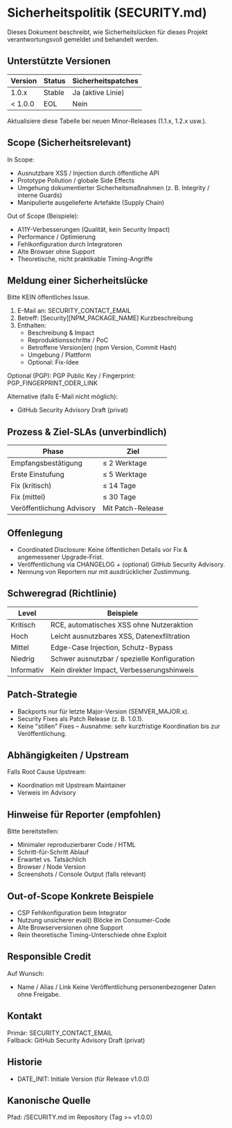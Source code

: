 # Sicherheitspolitik (SECURITY.md)

Dieses Dokument beschreibt, wie Sicherheitslücken für dieses Projekt verantwortungsvoll gemeldet und behandelt werden.

## Unterstützte Versionen

| Version | Status | Sicherheitspatches |
|---------|--------|--------------------|
| 1.0.x   | Stable | Ja (aktive Linie)  |
| < 1.0.0 | EOL    | Nein               |

Aktualisiere diese Tabelle bei neuen Minor-Releases (1.1.x, 1.2.x usw.).

## Scope (Sicherheitsrelevant)

In Scope:
- Ausnutzbare XSS / Injection durch öffentliche API
- Prototype Pollution / globale Side Effects
- Umgehung dokumentierter Sicherheitsmaßnahmen (z. B. Integrity / interne Guards)
- Manipulierte ausgelieferte Artefakte (Supply Chain)

Out of Scope (Beispiele):
- A11Y-Verbesserungen (Qualität, kein Security Impact)
- Performance / Optimierung
- Fehlkonfiguration durch Integratoren
- Alte Browser ohne Support
- Theoretische, nicht praktikable Timing-Angriffe

## Meldung einer Sicherheitslücke

Bitte KEIN öffentliches Issue.
1. E-Mail an: SECURITY_CONTACT_EMAIL
2. Betreff: [Security][NPM_PACKAGE_NAME] Kurzbeschreibung
3. Enthalten:
   - Beschreibung & Impact
   - Reproduktionsschritte / PoC
   - Betroffene Version(en) (npm Version, Commit Hash)
   - Umgebung / Plattform
   - Optional: Fix-Idee

Optional (PGP):
PGP Public Key / Fingerprint: PGP_FINGERPRINT_ODER_LINK

Alternative (falls E-Mail nicht möglich):
- GitHub Security Advisory Draft (privat)

## Prozess & Ziel-SLAs (unverbindlich)

| Phase | Ziel |
|-------|------|
| Empfangsbestätigung | ≤ 2 Werktage |
| Erste Einstufung | ≤ 5 Werktage |
| Fix (kritisch) | ≤ 14 Tage |
| Fix (mittel) | ≤ 30 Tage |
| Veröffentlichung Advisory | Mit Patch-Release |

## Offenlegung

- Coordinated Disclosure: Keine öffentlichen Details vor Fix & angemessener Upgrade-Frist.
- Veröffentlichung via CHANGELOG + (optional) GitHub Security Advisory.
- Nennung von Reportern nur mit ausdrücklicher Zustimmung.

## Schweregrad (Richtlinie)

| Level | Beispiele |
|-------|-----------|
| Kritisch | RCE, automatisches XSS ohne Nutzeraktion |
| Hoch | Leicht ausnutzbares XSS, Datenexfiltration |
| Mittel | Edge-Case Injection, Schutz-Bypass |
| Niedrig | Schwer ausnutzbar / spezielle Konfiguration |
| Informativ | Kein direkter Impact, Verbesserungshinweis |

## Patch-Strategie

- Backports nur für letzte Major-Version (SEMVER_MAJOR.x).
- Security Fixes als Patch Release (z. B. 1.0.1).
- Keine "stillen" Fixes – Ausnahme: sehr kurzfristige Koordination bis zur Veröffentlichung.

## Abhängigkeiten / Upstream

Falls Root Cause Upstream:
- Koordination mit Upstream Maintainer
- Verweis im Advisory

## Hinweise für Reporter (empfohlen)

Bitte bereitstellen:
- Minimaler reproduzierbarer Code / HTML
- Schritt-für-Schritt Ablauf
- Erwartet vs. Tatsächlich
- Browser / Node Version
- Screenshots / Console Output (falls relevant)

## Out-of-Scope Konkrete Beispiele

- CSP Fehlkonfiguration beim Integrator
- Nutzung unsicherer eval() Blöcke im Consumer-Code
- Alte Browserversionen ohne Support
- Rein theoretische Timing-Unterschiede ohne Exploit

## Responsible Credit

Auf Wunsch:
- Name / Alias / Link
Keine Veröffentlichung personenbezogener Daten ohne Freigabe.

## Kontakt

Primär: SECURITY_CONTACT_EMAIL  
Fallback: GitHub Security Advisory Draft (privat)

## Historie

- DATE_INIT: Initiale Version (für Release v1.0.0)

## Kanonische Quelle

Pfad: /SECURITY.md im Repository (Tag >= v1.0.0)
